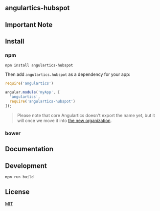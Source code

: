 ## angulartics-hubspot


## Important Note


## Install


### npm

```shell
npm install angulartics-hubspot
```

Then add `angulartics.hubspot` as a dependency for your app:

```javascript
require('angulartics')

angular.module('myApp', [
  'angulartics',
  require('angulartics-hubspot')
]);
```

> Please note that core Angulartics doesn't export the name yet, but it will once we move it into [the new organization](http://github.com/angulartics).

### bower


## Documentation


## Development

```shell
npm run build
```

## License

[MIT](LICENSE)
